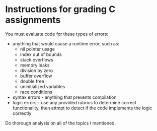 # Instructions for grading C assignments

You must evaluate code for these types of errors:

- anything that would cause a runtime error, such as:
  - nil pointer usage
  - index out of bounds
  - stack overflows
  - memory leaks
  - division by zero
  - buffer overflow
  - double free
  - uninitialized variables
  - race conditions
- syntax errors - anything that prevents compilation
- logic errors - use any provided rubrics to determine correct functionality, then attmpt to detect if the code implements the logic correctly

Do thorough analysis on all of the topics I mentioned.
